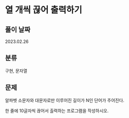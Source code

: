 # 열 개씩 끊어 출력하기

## 풀이 날짜
2023.02.26

## 분류
구현, 문자열

## 문제
알파벳 소문자와 대문자로만 이루어진 길이가 N인 단어가 주어진다.

한 줄에 10글자씩 끊어서 출력하는 프로그램을 작성하시오.